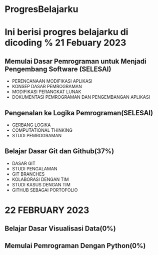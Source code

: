 # ProgresBelajarku
Ini berisi progres belajarku di dicoding 
%
21 Febuary 2023
==
Memulai Dasar Pemrograman untuk Menjadi Pengembang Software (SELESAI)
--
  * PERENCANAAN MODIFIKASI APLIKASI
  * KONSEP DASAR PEMROGRAMAN
  * MODIFIKASI PERANGKAT LUNAK
  * DOKUMENTASI PEMROGRAMAN DAN PENGEMBANGAN APLIKASI

Pengenalan ke Logika Pemrograman(SELESAI)
--
  * GERBANG LOGIKA
  * COMPUTATIONAL THINKING
  * STUDI PEMROGRAMAN

Belajar Dasar Git dan Github(37%)
--
  * DASAR GIT
  * STUDI PENGALAMAN
  * GIT BRANCHES
  * KOLABORASI DENGAN TIM
  * STUDI KASUS DENGAN TIM
  * GITHUB SEBAGAI PORTOFOLIO



22 FEBRUARY 2023
==
Belajar Dasar Visualisasi Data(0%)
--



Memulai Pemrograman Dengan Python(0%)
--
